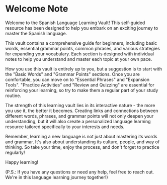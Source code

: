 # Welcome Note

Welcome to the Spanish Language Learning Vault! This self-guided resource has been designed to help you embark on an exciting journey to master the Spanish language. 

This vault contains a comprehensive guide for beginners, including basic words, essential grammar points, common phrases, and various strategies for expanding your vocabulary. Each section is designed with individual notes to help you understand and master each topic at your own pace.

How you use this vault is entirely up to you, but a suggestion is to start with the "Basic Words" and "Grammar Points" sections. Once you are comfortable, you can move on to "Essential Phrases" and "Expansion Tools". "Practice Activities" and "Review and Quizzing" are essential for reinforcing your learning, so try to make them a regular part of your study routine. 

The strength of this learning vault lies in its interactive nature - the more you use it, the better it becomes. Creating links and connections between different words, phrases, and grammar points will not only deepen your understanding, but it will also create a personalized language learning resource tailored specifically to your interests and needs.

Remember, learning a new language is not just about mastering its words and grammar. It's also about understanding its culture, people, and way of thinking. So take your time, enjoy the process, and don't forget to practice regularly!

Happy learning!

(P.S.: If you have any questions or need any help, feel free to reach out. We're in this language learning journey together!)